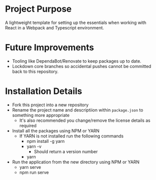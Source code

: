 # Project Purpose

A lightweight template for setting up the essentials when working with React in a Webpack and Typescript environment.

# Future Improvements

- Tooling like DependaBot/Renovate to keep packages up to date.
- Lockdown core branches so accidental pushes cannot be committed back to this repository.

# Installation Details

- Fork this project into a new repository
- Rename the project name and descriptiion within `package.json` to something more appropriate
    - It's also recommended you change/remove the license details as required
- Install all the packages using NPM or YARN
    - If YARN is not installed run the following commands
        - npm install -g yarn
        - yarn -v
            - Should return a version number
        - yarn
- Run the application from the new directory using NPM or YARN
    - yarn serve
    - npm run serve